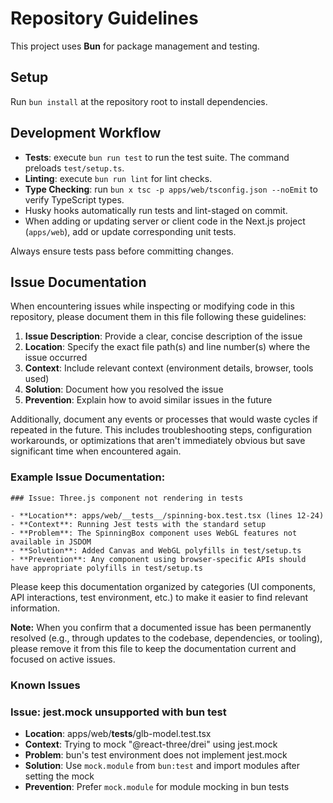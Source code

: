 # Repository Guidelines

This project uses **Bun** for package management and testing.

## Setup

Run `bun install` at the repository root to install dependencies.

## Development Workflow

- **Tests**: execute `bun run test` to run the test suite. The command preloads `test/setup.ts`.
- **Linting**: execute `bun run lint` for lint checks.
- **Type Checking**: run `bun x tsc -p apps/web/tsconfig.json --noEmit` to verify TypeScript types.
- Husky hooks automatically run tests and lint-staged on commit.
- When adding or updating server or client code in the Next.js project (`apps/web`), add or update corresponding unit tests.

Always ensure tests pass before committing changes.

## Issue Documentation

When encountering issues while inspecting or modifying code in this repository, please document them in this file following these guidelines:

1. **Issue Description**: Provide a clear, concise description of the issue
2. **Location**: Specify the exact file path(s) and line number(s) where the issue occurred
3. **Context**: Include relevant context (environment details, browser, tools used)
4. **Solution**: Document how you resolved the issue
5. **Prevention**: Explain how to avoid similar issues in the future

Additionally, document any events or processes that would waste cycles if repeated in the future. This includes troubleshooting steps, configuration workarounds, or optimizations that aren't immediately obvious but save significant time when encountered again.

### Example Issue Documentation:

```
### Issue: Three.js component not rendering in tests

- **Location**: apps/web/__tests__/spinning-box.test.tsx (lines 12-24)
- **Context**: Running Jest tests with the standard setup
- **Problem**: The SpinningBox component uses WebGL features not available in JSDOM
- **Solution**: Added Canvas and WebGL polyfills in test/setup.ts
- **Prevention**: Any component using browser-specific APIs should have appropriate polyfills in test/setup.ts
```

Please keep this documentation organized by categories (UI components, API interactions, test environment, etc.) to make it easier to find relevant information.

**Note:** When you confirm that a documented issue has been permanently resolved (e.g., through updates to the codebase, dependencies, or tooling), please remove it from this file to keep the documentation current and focused on active issues.

### Known Issues

<!-- Add documented issues below this line following the example format -->
### Issue: jest.mock unsupported with bun test
- **Location**: apps/web/__tests__/glb-model.test.tsx
- **Context**: Trying to mock "@react-three/drei" using jest.mock
- **Problem**: bun's test environment does not implement jest.mock
- **Solution**: Use `mock.module` from `bun:test` and import modules after setting the mock
- **Prevention**: Prefer `mock.module` for module mocking in bun tests
